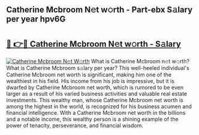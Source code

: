 ## Catherine Mcbroom N𝚎t w𝚘rth - Part-ebx S𝚊lary per year hpv6G

# <h2><a href="http://gc3ib2.nevu.top/?p=Catherine+Mcbroom">🔗 👉🔴 Catherine Mcbroom N𝚎t w𝚘rth - S𝚊lary</a></h2>

[![Catherine Mcbroom N𝚎t W𝚘rth](https://i.imgur.com/Oavwk0R.jpeg)](http://gc3ib2.nevu.top/?p=Catherine+Mcbroom)
What is Catherine Mcbroom n𝚎t w𝚘rth? What is Catherine Mcbroom s𝚊lary per year?
This well-heeled individual's Catherine Mcbroom net worth is significant, making him one of the wealthiest in his field. His income from his job is impressive, but it is dwarfed by Catherine Mcbroom net worth, which is rumored to be even larger as a result of his varied business activities and valuable real estate investments. This wealthy man, whose Catherine Mcbroom net worth is among the highest in the world, is recognized for his business acumen and financial intelligence. With a Catherine Mcbroom net worth in the billions and a notable income, this wealthy person is a shining example of the power of tenacity, perseverance, and financial wisdom.
